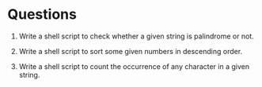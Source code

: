 # Questions
1. Write a shell script to check whether a given string is palindrome
or not.

2. Write a shell script to sort some given numbers in descending
order.

3. Write a shell script to count the occurrence of any character in a
given string.